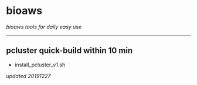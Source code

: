 # bioaws
*bioaws tools for daily easy use*
***

## pcluster quick-build within 10 min
- install_pcluster_v1.sh


*updated 20191227*
